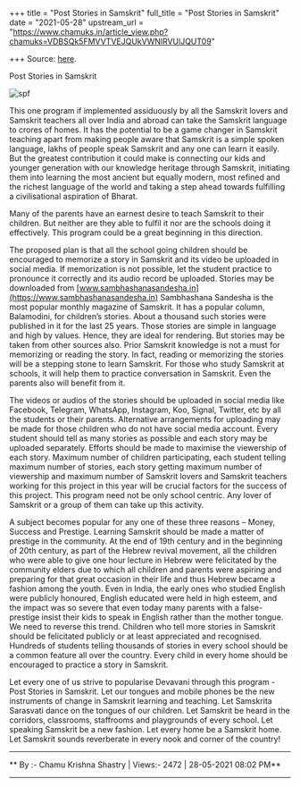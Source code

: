 +++
title = "Post Stories in Samskrit"
full_title = "Post Stories in Samskrit"
date = "2021-05-28"
upstream_url = "https://www.chamuks.in/article_view.php?chamuks=VDBSQk5FMVVTVEJQUkVWNlRVUlJQUT09"

+++
Source: [here](https://www.chamuks.in/article_view.php?chamuks=VDBSQk5FMVVTVEJQUkVWNlRVUlJQUT09).

Post Stories in Samskrit 



![spf](article_img/CHAMU-1622212323post%20stories%20in%20samskrit.jpg)

This one program if implemented assiduously by all the Samskrit lovers
and Samskrit teachers all over India and abroad can take the Samskrit
language to crores of homes. It has the potential to be a game changer
in Samskrit teaching apart from making people aware that Samskrit is a
simple spoken language, lakhs of people speak Samskrit and any one can
learn it easily. But the greatest contribution it could make is
connecting our kids and younger generation with our knowledge heritage
through Samskrit, initiating them into learning the most ancient but
equally modern, most refined and the richest language of the world and
taking a step ahead towards fulfilling a civilisational aspiration of
Bharat.  
  
Many of the parents have an earnest desire to teach Samskrit to their
children. But neither are they able to fulfil it nor are the schools
doing it effectively. This program could be a great beginning in this
direction.  
  
The proposed plan is that all the school going children should be
encouraged to memorize a story in Samskrit and its video be uploaded in
social media. If memorization is not possible, let the student practice
to pronounce it correctly and its audio record be uploaded. Stories may
be downloaded from
[www.sambhashanasandesha.in](https://www.sambhashanasandesha.in)
Sambhashana Sandesha is the most popular monthly magazine of Samskrit.
It has a popular column, Balamodini, for children’s stories. About a
thousand such stories were published in it for the last 25 years. Those
stories are simple in language and high by values. Hence, they are ideal
for rendering. But stories may be taken from other sources also. Prior
Samskrit knowledge is not a must for memorizing or reading the story. In
fact, reading or memorizing the stories will be a stepping stone to
learn Samskrit. For those who study Samskrit at schools, it will help
them to practice conversation in Samskrit. Even the parents also will
benefit from it.  
  
The videos or audios of the stories should be uploaded in social media
like Facebook, Telegram, WhatsApp, Instagram, Koo, Signal, Twitter, etc
by all the students or their parents. Alternative arrangements for
uploading may be made for those children who do not have social media
account. Every student should tell as many stories as possible and each
story may be uploaded separately. Efforts should be made to maximise the
viewership of each story. Maximum number of children participating, each
student telling maximum number of stories, each story getting maximum
number of viewership and maximum number of Samskrit lovers and Samskrit
teachers working for this project in this year will be crucial factors
for the success of this project. This program need not be only school
centric. Any lover of Samskrit or a group of them can take up this
activity.  
  
A subject becomes popular for any one of these three reasons – Money,
Success and Prestige. Learning Samskrit should be made a matter of
prestige in the community. At the end of 19th century and in the
beginning of 20th century, as part of the Hebrew revival movement, all
the children who were able to give one hour lecture in Hebrew were
felicitated by the community elders due to which all children and
parents were aspiring and preparing for that great occasion in their
life and thus Hebrew became a fashion among the youth. Even in India,
the early ones who studied English were publicly honoured, English
educated were held in high esteem, and the impact was so severe that
even today many parents with a false-prestige insist their kids to speak
in English rather than the mother tongue. We need to reverse this trend.
Children who tell more stories in Samskrit should be felicitated
publicly or at least appreciated and recognised. Hundreds of students
telling thousands of stories in every school should be a common feature
all over the country. Every child in every home should be encouraged to
practice a story in Samskrit.  
  
Let every one of us strive to popularise Devavani through this program -
Post Stories in Samskrit. Let our tongues and mobile phones be the new
instruments of change in Samskrit learning and teaching. Let Samskrita
Sarasvati dance on the tongues of our children. Let Samskrit be heard in
the corridors, classrooms, staffrooms and playgrounds of every school.
Let speaking Samskrit be a new fashion. Let every home be a Samskrit
home. Let Samskrit sounds reverberate in every nook and corner of the
country!  

------------------------------------------------------------------------

** By :- Chamu Krishna Shastry \| Views:- 2472 \| 28-05-2021 08:02
PM**  

------------------------------------------------------------------------

